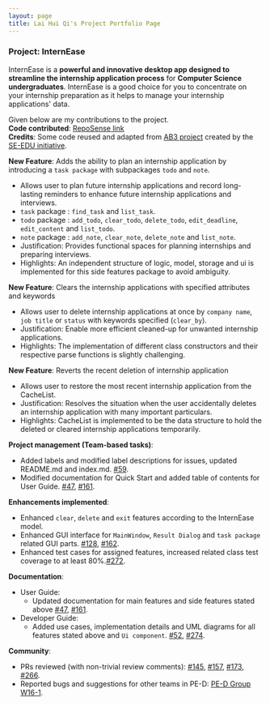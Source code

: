```yaml
---
layout: page
title: Lai Hui Qi's Project Portfolio Page
---
```

### Project: InternEase

InternEase is a **powerful and innovative desktop app designed to streamline the internship application process** for **Computer Science undergraduates**. InternEase is a good choice for you to concentrate on your internship preparation as it helps to manage your internship applications' data.

Given below are my contributions to the project. <br/>
**Code contributed**: [RepoSense link](https://nus-cs2103-ay2223s2.github.io/tp-dashboard/?search=laihuiqi&breakdown=true&sort=groupTitle&sortWithin=title&since=2023-02-17&timeframe=commit&mergegroup=&groupSelect=groupByRepos&checkedFileTypes=docs~functional-code~test-code~other) <br/>
**Credits**: Some code reused and adapted from [AB3 project](https://github.com/nus-cs2103-AY2223S2/tp) created by the [SE-EDU initiative](https://se-education.org/).

**New Feature**: Adds the ability to plan an internship application by introducing a `task package` with subpackages `todo` and `note`.
* Allows user to plan future internship applications and record long-lasting reminders to enhance future internship applications and interviews.
* `task` package : `find_task` and `list_task`. 
* `todo` package : `add_todo`, `clear_todo`, `delete_todo`, `edit_deadline`, `edit_content` and `list_todo`.
* `note` package : `add_note`, `clear_note`, `delete_note` and `list_note`.
* Justification: Provides functional spaces for planning internships and preparing interviews.
* Highlights: An independent structure of logic, model, storage and ui is implemented for this side features package to avoid ambiguity.
  
**New Feature**: Clears the internship applications with specified attributes and keywords
* Allows user to delete internship applications at once by `company name`, `job title` or `status` with keywords specified (`clear_by`).
* Justification: Enable more efficient cleaned-up for unwanted internship applications. 
* Highlights: The implementation of different class constructors and their respective parse functions is slightly challenging.

**New Feature**: Reverts the recent deletion of internship application
* Allows user to restore the most recent internship application from the CacheList.
* Justification: Resolves the situation when the user accidentally deletes an internship application with many important particulars.
* Highlights: CacheList is implemented to be the data structure to hold the deleted or cleared internship applications temporarily. 

**Project management (Team-based tasks)**:
* Added labels and modified label descriptions for issues, updated README.md and index.md. [\#59](https://github.com/AY2223S2-CS2103T-W15-4/tp/issues/59).
* Modified documentation for Quick Start and added table of contents for User Guide. [\#47](https://github.com/AY2223S2-CS2103T-W15-4/tp/issues/47), [\#161](https://github.com/AY2223S2-CS2103T-W15-4/tp/issues/161).

**Enhancements implemented**:
* Enhanced `clear`, `delete` and `exit` features according to the InternEase model.
* Enhanced GUI interface for `MainWindow`, `Result Dialog` and `task package` related GUI parts. [\#128](https://github.com/AY2223S2-CS2103T-W15-4/tp/issues/128), [\#162](https://github.com/AY2223S2-CS2103T-W15-4/tp/issues/162).
* Enhanced test cases for assigned features, increased related class test coverage to at least 80%.[\#272](https://github.com/AY2223S2-CS2103T-W15-4/tp/issues/272).
  
**Documentation**:
* User Guide:
  * Updated documentation for main features and side features stated above [\#47](https://github.com/AY2223S2-CS2103T-W15-4/tp/issues/47), [\#161](https://github.com/AY2223S2-CS2103T-W15-4/tp/issues/161).
* Developer Guide:
  * Added use cases, implementation details and UML diagrams for all features stated above and `Ui component`. [\#52](https://github.com/AY2223S2-CS2103T-W15-4/tp/issues/52), [\#274](https://github.com/AY2223S2-CS2103T-W15-4/tp/issues/274).

**Community**:
* PRs reviewed (with non-trivial review comments): [\#145](https://github.com/AY2223S2-CS2103T-W15-4/tp/pull/145), [\#157](https://github.com/AY2223S2-CS2103T-W15-4/tp/pull/157), [\#173](https://github.com/AY2223S2-CS2103T-W15-4/tp/pull/173), [\#266](https://github.com/AY2223S2-CS2103T-W15-4/tp/pull/266).
* Reported bugs and suggestions for other teams in PE-D: [PE-D Group W16-1](https://github.com/laihuiqi/ped/issues).

